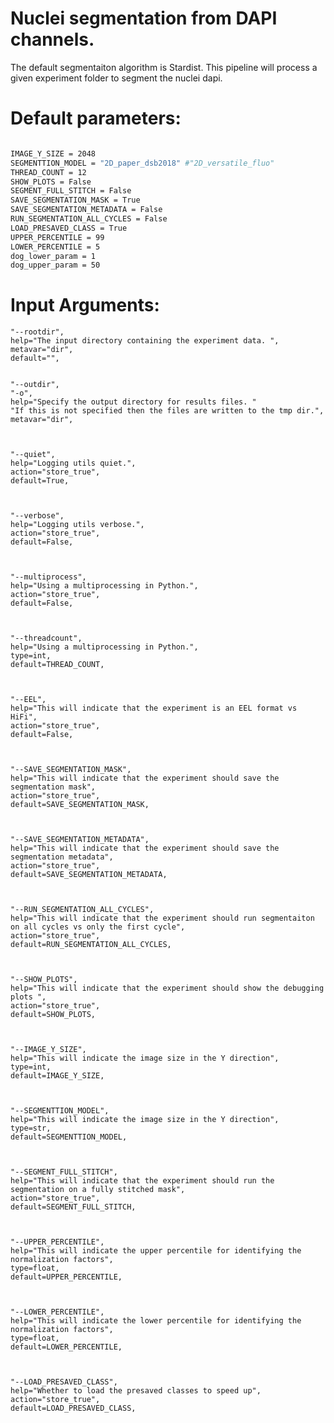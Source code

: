 # Nuclei segmentation from DAPI channels. 

The default segmentaiton algorithm is Stardist. This pipeline will process a given experiment folder to segment the nuclei dapi.

# Default parameters:

```bash

IMAGE_Y_SIZE = 2048
SEGMENTTION_MODEL = "2D_paper_dsb2018" #"2D_versatile_fluo"
THREAD_COUNT = 12 
SHOW_PLOTS = False   
SEGMENT_FULL_STITCH = False
SAVE_SEGMENTATION_MASK = True 
SAVE_SEGMENTATION_METADATA = False   
RUN_SEGMENTATION_ALL_CYCLES = False   
LOAD_PRESAVED_CLASS = True 
UPPER_PERCENTILE = 99
LOWER_PERCENTILE = 5
dog_lower_param = 1
dog_upper_param = 50 

````

# Input Arguments: 

    "--rootdir",
    help="The input directory containing the experiment data. ",
    metavar="dir",
    default="",
 

    "--outdir",
    "-o",
    help="Specify the output directory for results files. "
    "If this is not specified then the files are written to the tmp dir.",
    metavar="dir",
 

 
    "--quiet",
    help="Logging utils quiet.",
    action="store_true",
    default=True,
 

 
    "--verbose",
    help="Logging utils verbose.",
    action="store_true",
    default=False,
 

 
    "--multiprocess",
    help="Using a multiprocessing in Python.",
    action="store_true",
    default=False,
 

 
    "--threadcount",
    help="Using a multiprocessing in Python.",
    type=int,
    default=THREAD_COUNT,
 

 
    "--EEL",
    help="This will indicate that the experiment is an EEL format vs HiFi",
    action="store_true",
    default=False,
 

 
    "--SAVE_SEGMENTATION_MASK",
    help="This will indicate that the experiment should save the segmentation mask",
    action="store_true",
    default=SAVE_SEGMENTATION_MASK,
     

 
    "--SAVE_SEGMENTATION_METADATA",
    help="This will indicate that the experiment should save the segmentation metadata",
    action="store_true",
    default=SAVE_SEGMENTATION_METADATA,
 

 
    "--RUN_SEGMENTATION_ALL_CYCLES",
    help="This will indicate that the experiment should run segmentaiton on all cycles vs only the first cycle",
    action="store_true",
    default=RUN_SEGMENTATION_ALL_CYCLES,
 

 
    "--SHOW_PLOTS",
    help="This will indicate that the experiment should show the debugging plots ",
    action="store_true",
    default=SHOW_PLOTS,
     

 
    "--IMAGE_Y_SIZE",
    help="This will indicate the image size in the Y direction",
    type=int,
    default=IMAGE_Y_SIZE,
     

 
    "--SEGMENTTION_MODEL",
    help="This will indicate the image size in the Y direction",
    type=str,
    default=SEGMENTTION_MODEL,
     

 
    "--SEGMENT_FULL_STITCH",
    help="This will indicate that the experiment should run the segmentation on a fully stitched mask",
    action="store_true",
    default=SEGMENT_FULL_STITCH,
     

 
    "--UPPER_PERCENTILE",
    help="This will indicate the upper percentile for identifying the normalization factors",
    type=float,
    default=UPPER_PERCENTILE,
     

 
    "--LOWER_PERCENTILE",
    help="This will indicate the lower percentile for identifying the normalization factors",
    type=float,
    default=LOWER_PERCENTILE,
    

 
    "--LOAD_PRESAVED_CLASS",
    help="Whether to load the presaved classes to speed up",
    action="store_true",
    default=LOAD_PRESAVED_CLASS,
 
